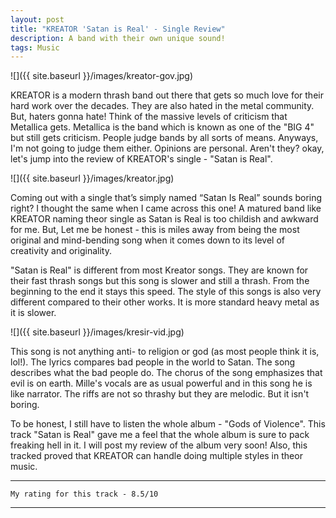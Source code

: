```yaml
---
layout: post
title: "KREATOR 'Satan is Real' - Single Review"
description: A band with their own unique sound!
tags: Music
---
```


![]({{ site.baseurl }}/images/kreator-gov.jpg)

KREATOR is a modern thrash band out there that gets so much love for their hard work over the decades. They are also hated in the metal community.
But, haters gonna hate! Think of the massive levels of criticism that Metallica gets. Metallica is the band which is known as one of the "BIG 4" but still gets criticism.
People judge bands by all sorts of means. Anyways, I'm not going to judge them either. Opinions are personal. Aren't they? okay, let's jump into the review of KREATOR's single - "Satan is Real".

![]({{ site.baseurl }}/images/kreator.jpg)

Coming out with a single that’s simply named “Satan Is Real” sounds boring right? I thought the same when I came across this one! A matured band like KREATOR naming theor single as 
Satan is Real is too childish and awkward for me. But, Let me be honest - this is miles away from being the most original and mind-bending song when it comes down to its level of creativity and originality.

"Satan is Real" is different from most Kreator songs. They are known for their fast thrash songs but this song is slower and still a thrash. From the beginning to the end it stays this speed. 
The style of this songs is also very different compared to their other works. It is more standard heavy metal as it is slower.

![]({{ site.baseurl }}/images/kresir-vid.jpg)

This song is not anything anti- to religion or god (as most people think it is, lol!). 
The lyrics compares bad people in the world to Satan. The song describes what the bad people do. The chorus of the song emphasizes that evil is on earth. 
Mille's vocals are as usual powerful and in this song he is like narrator. The riffs are not so thrashy but they are melodic. But it isn't boring.

To be honest, I still have to listen the whole album - "Gods of Violence". This track "Satan is Real" gave me a feel that the whole album is sure to pack freaking hell in it. 
I will post my review of the album very soon! Also, this tracked proved that KREATOR can handle doing multiple styles in theor music.

---

`My rating for this track - 8.5/10`

---

